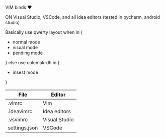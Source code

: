 VIM binds ❤

ON Visual Studio, VSCode, and all idea editors (tested in pycharm, android studio)

Basically use qwerty layout when in {
  * normal mode
  * visual mode 
  * pending mode 
  
} else use colemak-dh in {
   * insest mode 
   
}


| File | Editor | 
| --- | --- |
| .vimrc | Vim |
| .ideavimrc | Idea editors |
| .vsvimrc | Visual Studio |
| settings.json | VSCode |
